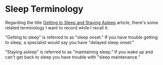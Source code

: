 # Sleep Terminology

Regarding the title [Getting to Sleep and Staying Asleep](Getting_to_sleep_and_staying_asleep.md) article, there's some related terminology I want to record while I recall it.

"Getting to sleep" is referred to as "sleep onset." If you have trouble getting to sleep, a specialist would say you have "delayed sleep onset."

"Staying asleep" is referred to as "maintaining sleep." If you wake up and can't get back to sleep you have trouble with "sleep maintenance."


